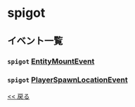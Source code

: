 <!--

自動生成です。直接編集しないでください。

-->
# spigot

## イベント一覧
### `spigot` [EntityMountEvent](https://papermc.io/javadocs/paper/1.16/org/spigotmc/event/entity/EntityMountEvent.html)

### `spigot` [PlayerSpawnLocationEvent](https://papermc.io/javadocs/paper/1.16/org/spigotmc/event/player/PlayerSpawnLocationEvent.html)


[<< 戻る](README.md)